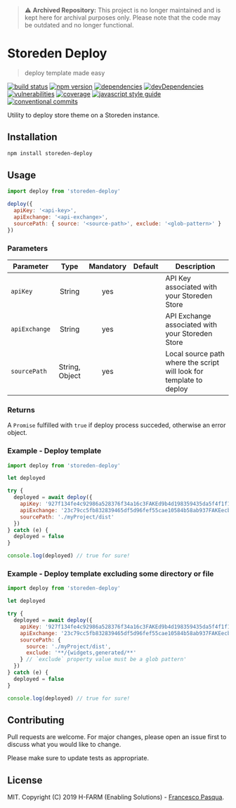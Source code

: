 > :warning: **Archived Repository:** This project is no longer maintained and is kept here for archival purposes only. Please note that the code may be outdated and no longer functional.

# Storeden Deploy

> deploy template made easy

[![build status](https://travis-ci.com/cesconix/storeden-deploy.svg)](https://travis-ci.com/cesconix/storeden-deploy)
[![npm version](https://img.shields.io/npm/v/storeden-deploy.svg)](https://www.npmjs.com/package/storeden-deploy)
[![dependencies](https://img.shields.io/david/cesconix/storeden-deploy.svg)](https://david-dm.org/cesconix/storeden-deploy)
[![devDependencies](https://img.shields.io/david/dev/cesconix/storeden-deploy.svg)](https://david-dm.org/cesconix/storeden-deploy?type=dev)
[![vulnerabilities](https://snyk.io/test/github/cesconix/storeden-deploy/badge.svg?targetFile=package.json)](https://snyk.io/test/github/cesconix/storeden-deploy?targetFile=package.json)
[![coverage](https://coveralls.io/repos/github/cesconix/storeden-deploy/badge.svg)](https://coveralls.io/github/cesconix/storeden-deploy)
[![javascript style guide](https://img.shields.io/badge/code_style-standard-brightgreen.svg)](https://standardjs.com)
[![conventional commits](https://img.shields.io/badge/Conventional%20Commits-1.0.0-yellow.svg)](https://conventionalcommits.org)

Utility to deploy store theme on a Storeden instance.

## Installation

```bash
npm install storeden-deploy
```

## Usage

```javascript
import deploy from 'storeden-deploy'

deploy({
  apiKey: '<api-key>',
  apiExchange: '<api-exchange>',
  sourcePath: { source: '<source-path>', exclude: '<glob-pattern>' }
})
```

### Parameters

| Parameter     |      Type      | Mandatory | Default | Description                                                         |
| ------------- | :------------: | :-------: | :-----: | ------------------------------------------------------------------- |
| `apiKey`      |     String     |    yes    |         | API Key associated with your Storeden Store                         |
| `apiExchange` |     String     |    yes    |         | API Exchange associated with your Storeden Store                    |
| `sourcePath`  | String, Object |    yes    |         | Local source path where the script will look for template to deploy |

### Returns

A `Promise` fulfilled with `true` if deploy process succeded, otherwise an error object.

### Example - Deploy template

```javascript
import deploy from 'storeden-deploy'

let deployed

try {
  deployed = await deploy({
    apiKey: '927f134fe4c92986a528376f34a16c3FAKEd9b4d198359435da5f4f1f1a2d78042566d',
    apiExchange: '23c79cc5fb832839465df5d96fef55cae10584b58ab937FAKEecbdd9bbe33ad3',
    sourcePath: './myProject/dist'
  })
} catch (e) {
  deployed = false
}

console.log(deployed) // true for sure!
```

### Example - Deploy template excluding some directory or file

```javascript
import deploy from 'storeden-deploy'

let deployed

try {
  deployed = await deploy({
    apiKey: '927f134fe4c92986a528376f34a16c3FAKEd9b4d198359435da5f4f1f1a2d78042566d',
    apiExchange: '23c79cc5fb832839465df5d96fef55cae10584b58ab937FAKEecbdd9bbe33ad3',
    sourcePath: {
      source: './myProject/dist',
      exclude: '**/{widgets,generated/**'
    } // `exclude` property value must be a glob pattern'
  })
} catch (e) {
  deployed = false
}

console.log(deployed) // true for sure!
```

## Contributing

Pull requests are welcome. For major changes, please open an issue first to discuss what you would like to change.

Please make sure to update tests as appropriate.

## License

MIT. Copyright (C) 2019 H-FARM (Enabling Solutions) - [Francesco Pasqua](mailto:francesco.pasqua@h-farm.com).
